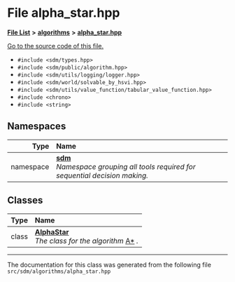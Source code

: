 
# File alpha\_star.hpp

<link rel="stylesheet" href="https://cdnjs.cloudflare.com/ajax/libs/KaTeX/0.5.1/katex.min.css">
<link rel="stylesheet" href="https://cdn.jsdelivr.net/github-markdown-css/2.2.1/github-markdown.css"/>



[**File List**](files.md) **>** [**algorithms**](dir_baab9deb2ceef290d17fdadea9d6b69b.md) **>** [**alpha\_star.hpp**](alpha__star_8hpp.md)

[Go to the source code of this file.](alpha__star_8hpp_source.md)



* `#include <sdm/types.hpp>`
* `#include <sdm/public/algorithm.hpp>`
* `#include <sdm/utils/logging/logger.hpp>`
* `#include <sdm/world/solvable_by_hsvi.hpp>`
* `#include <sdm/utils/value_function/tabular_value_function.hpp>`
* `#include <chrono>`
* `#include <string>`









## Namespaces

| Type | Name |
| ---: | :--- |
| namespace | [**sdm**](namespacesdm.md) <br>_Namespace grouping all tools required for sequential decision making._  |

## Classes

| Type | Name |
| ---: | :--- |
| class | [**AlphaStar**](classsdm_1_1AlphaStar.md) <br>_The class for the algorithm_ [A\*](http://ai.stanford.edu/users/nilsson/OnlinePubs-Nils/PublishedPapers/astar.pdf) _._ |














------------------------------
The documentation for this class was generated from the following file `src/sdm/algorithms/alpha_star.hpp`